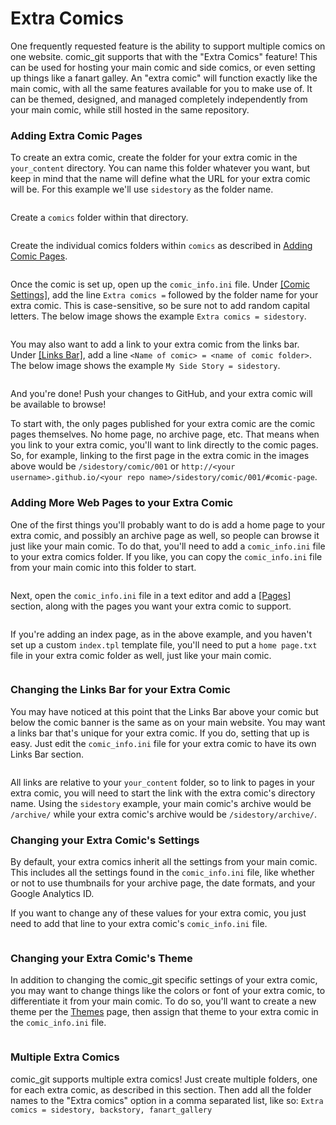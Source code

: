 # Extra Comics

One frequently requested feature is the ability to support multiple comics on one website. comic\_git supports that with the "Extra Comics" feature! This can be used for hosting your main comic and side comics, or even setting up things like a fanart galley. An "extra comic" will function exactly like the main comic, with all the same features available for you to make use of. It can be themed, designed, and managed completely independently from your main comic, while still hosted in the same repository.

### Adding Extra Comic Pages

To create an extra comic, create the folder for your extra comic in the `your_content` directory. You can name this folder whatever you want, but keep in mind that the name will define what the URL for your extra comic will be. For this example we'll use `sidestory` as the folder name.

<figure><img src="https://raw.githubusercontent.com/ryanvilbrandt/comic_git/docs/docs/img/extra_features/add_sidestory.png" alt=""><figcaption></figcaption></figure>

Create a `comics` folder within that directory.

<figure><img src="https://raw.githubusercontent.com/ryanvilbrandt/comic_git/docs/docs/img/extra_features/add_sidestory_comics_folder.png" alt=""><figcaption></figcaption></figure>

Create the individual comics folders within `comics` as described in [Adding Comic Pages](../basic-editing/adding-comic-pages.md).

<figure><img src="https://raw.githubusercontent.com/ryanvilbrandt/comic_git/docs/docs/img/extra_features/add_sidestory_individual_comics.png" alt=""><figcaption></figcaption></figure>

Once the comic is set up, open up the `comic_info.ini` file. Under [\[Comic Settings\]](../basic-editing/editing-your-comic-info.md#comic-settings), add the line `Extra comics =`  followed by the folder name for your extra comic. This is case-sensitive, so be sure not to add random capital letters. The below image shows the example `Extra comics = sidestory`.

<figure><img src="https://raw.githubusercontent.com/ryanvilbrandt/comic_git/docs/docs/img/extra_features/add_sidestory_to_comic_info.png" alt=""><figcaption></figcaption></figure>

You may also want to add a link to your extra comic from the links bar. Under [\[Links Bar\]](../basic-editing/editing-your-comic-info.md#links-bar), add a line `<Name of comic> = <name of comic folder>`. The below image shows the example `My Side Story = sidestory`.

<figure><img src="https://raw.githubusercontent.com/ryanvilbrandt/comic_git/docs/docs/img/extra_features/add_sidestory_link.png" alt=""><figcaption></figcaption></figure>

And you're done! Push your changes to GitHub, and your extra comic will be available to browse!

To start with, the only pages published for your extra comic are the comic pages themselves. No home page, no archive page, etc. That means when you link to your extra comic, you'll want to link directly to the comic pages. So, for example, linking to the first page in the extra comic in the images above would be `/sidestory/comic/001` or `http://<your username>.github.io/<your repo name>/sidestory/comic/001/#comic-page`.

### Adding More Web Pages to your Extra Comic

One of the first things you'll probably want to do is add a home page to your extra comic, and possibly an archive page as well, so people can browse it just like your main comic. To do that, you'll need to add a `comic_info.ini` file to your extra comics folder. If you like, you can copy the `comic_info.ini` file from your main comic into this folder to start.

<figure><img src="https://raw.githubusercontent.com/ryanvilbrandt/comic_git/docs/docs/img/extra_features/sidestory_comic_info.png" alt=""><figcaption></figcaption></figure>

Next, open the `comic_info.ini` file in a text editor and add a [\[Pages\]](../basic-editing/editing-your-comic-info.md#pages) section, along with the pages you want your extra comic to support.

<figure><img src="https://raw.githubusercontent.com/ryanvilbrandt/comic_git/docs/docs/img/extra_features/sidestory_comic_info_pages.png" alt=""><figcaption></figcaption></figure>

If you're adding an index page, as in the above example, and you haven't set up a custom `index.tpl` template file, you'll need to put a `home page.txt` file in your extra comic folder as well, just like your main comic.

<figure><img src="https://raw.githubusercontent.com/ryanvilbrandt/comic_git/docs/docs/img/extra_features/sidestory_home_page.png" alt=""><figcaption></figcaption></figure>

### Changing the Links Bar for your Extra Comic

You may have noticed at this point that the Links Bar above your comic but below the comic banner is the same as on your main website. You may want a links bar that's unique for your extra comic. If you do, setting that up is easy. Just edit the `comic_info.ini` file for your extra comic to have its own Links Bar section.

<figure><img src="https://raw.githubusercontent.com/ryanvilbrandt/comic_git/docs/docs/img/extra_features/sidestory_comic_info_links_bar.png" alt=""><figcaption></figcaption></figure>

All links are relative to your `your_content` folder, so to link to pages in your extra comic, you will need to start the link with the extra comic's directory name. Using the `sidestory` example, your main comic's archive would be `/archive/` while your extra comic's archive would be `/sidestory/archive/`.

### Changing your Extra Comic's Settings

By default, your extra comics inherit all the settings from your main comic. This includes all the settings found in the `comic_info.ini` file, like whether or not to use thumbnails for your archive page, the date formats, and your Google Analytics ID.

If you want to change any of these values for your extra comic, you just need to add that line to your extra comic's `comic_info.ini` file.

<figure><img src="https://raw.githubusercontent.com/ryanvilbrandt/comic_git/docs/docs/img/extra_features/sidestory_comic_info_archive_setting.png" alt=""><figcaption></figcaption></figure>

### Changing your Extra Comic's Theme

In addition to changing the comic\_git specific settings of your extra comic, you may want to change things like the colors or font of your extra comic, to differentiate it from your main comic. To do so, you'll want to create a new theme per the [Themes](themes.md#creating-your-own-themes) page, then assign that theme to your extra comic in the `comic_info.ini` file.

<figure><img src="https://raw.githubusercontent.com/ryanvilbrandt/comic_git/docs/docs/img/extra_features/sidestory_comic_info_theme.png" alt=""><figcaption></figcaption></figure>

### Multiple Extra Comics

comic\_git supports multiple extra comics! Just create multiple folders, one for each extra comic, as described in this section. Then add all the folder names to the "Extra comics" option in a comma separated list, like so: `Extra comics = sidestory, backstory, fanart_gallery`
